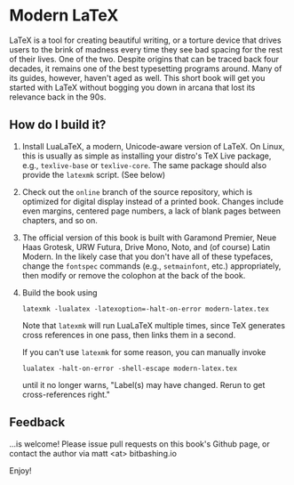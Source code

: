 # Modern LaTeX

LaTeX is a tool for creating beautiful writing, or a torture device that drives
users to the brink of madness every time they see bad spacing for the rest
of their lives. One of the two. Despite origins that can be traced back four
decades, it remains one of the best typesetting programs around. Many of its
guides, however, haven't aged as well. This short book will get you started with
LaTeX without bogging you down in arcana that lost its relevance back in the 90s.

## How do I build it?

1. Install LuaLaTeX, a modern, Unicode-aware version of LaTeX.
   On Linux, this is usually as simple as installing your distro's TeX Live
   package, e.g., `texlive-base` or `texlive-core`.
   The same package should also provide the `latexmk` script.
   (See below)

2. Check out the `online` branch of the source repository,
   which is optimized for digital display instead of a printed book.
   Changes include even margins, centered page numbers, a lack of blank pages
   between chapters, and so on.

3. The official version of this book is built with Garamond Premier,
   Neue Haas Grotesk, URW Futura, Drive Mono, Noto, and (of course) Latin Modern.
   In the likely case that you don't have all of these typefaces,
   change the `fontspec` commands (e.g., `setmainfont`, etc.) appropriately,
   then modify or remove the colophon at the back of the book.

4. Build the book using

       latexmk -lualatex -latexoption=-halt-on-error modern-latex.tex

   Note that `latexmk` will run LuaLaTeX multiple times, since
   TeX generates cross references in one pass, then links them in a second.

   If you can't use `latexmk` for some reason, you can manually invoke

       lualatex -halt-on-error -shell-escape modern-latex.tex

   until it no longer warns,
   "Label(s) may have changed. Rerun to get cross-references right."

## Feedback

...is welcome!
Please issue pull requests on this book's Github page,
or contact the author via matt \<at\> bitbashing.io

Enjoy!

